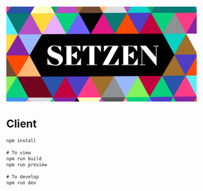 ![SETZEN](setzen.png)

# Client

```
npm install

# To view
npm run build
npm run preview

# To develop
npm run dev
```
